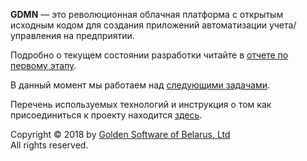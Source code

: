 
__GDMN__ — это революционная облачная платформа с открытым исходным кодом для создания приложений автоматизации учета/управления на предприятии.

Подробно о текущем состоянии разработки читайте в [отчете по первому этапу](docs/REPORT/report.20180626.ru.md).

В данный момент мы работаем над [следующими задачами](docs/ROADMAP/roadmap.20180628.ru.md).

Перечень используемых технологий и инструкция о том как присоединиться к проекту находится [здесь](CONTRIBUTE.ru.md).

Copyright © 2018 by [Golden Software of Belarus, Ltd](http://gsbelarus.com)  
All rights reserved.
